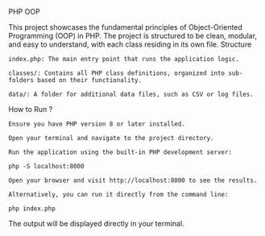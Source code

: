 PHP OOP

This project showcases the fundamental principles of Object-Oriented Programming (OOP) in PHP. The project is structured to be clean, modular, and easy to understand, with each class residing in its own file.
Structure

    index.php: The main entry point that runs the application logic.

    classes/: Contains all PHP class definitions, organized into sub-folders based on their functionality.

    data/: A folder for additional data files, such as CSV or log files.

How to Run ? 

    Ensure you have PHP version 8 or later installed.

    Open your terminal and navigate to the project directory.

    Run the application using the built-in PHP development server:

    php -S localhost:8000

    Open your browser and visit http://localhost:8000 to see the results.

    Alternatively, you can run it directly from the command line:

    php index.php

The output will be displayed directly in your terminal.